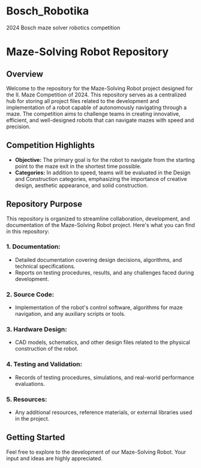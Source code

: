 # Bosch_Robotika
2024 Bosch maze solver robotics competition
# Maze-Solving Robot Repository

## Overview
Welcome to the repository for the Maze-Solving Robot project designed for the II. Maze Competition of 2024. This repository serves as a centralized hub for storing all project files related to the development and implementation of a robot capable of autonomously navigating through a maze. The competition aims to challenge teams in creating innovative, efficient, and well-designed robots that can navigate mazes with speed and precision.

## Competition Highlights
- **Objective:** The primary goal is for the robot to navigate from the starting point to the maze exit in the shortest time possible.
- **Categories:** In addition to speed, teams will be evaluated in the Design and Construction categories, emphasizing the importance of creative design, aesthetic appearance, and solid construction.

## Repository Purpose
This repository is organized to streamline collaboration, development, and documentation of the Maze-Solving Robot project. Here's what you can find in this repository:

### 1. **Documentation:**
   - Detailed documentation covering design decisions, algorithms, and technical specifications.
   - Reports on testing procedures, results, and any challenges faced during development.

### 2. **Source Code:**
   - Implementation of the robot's control software, algorithms for maze navigation, and any auxiliary scripts or tools.

### 3. **Hardware Design:**
   - CAD models, schematics, and other design files related to the physical construction of the robot.

### 4. **Testing and Validation:**
   - Records of testing procedures, simulations, and real-world performance evaluations.

### 5. **Resources:**
   - Any additional resources, reference materials, or external libraries used in the project.

## Getting Started
Feel free to explore to the development of our Maze-Solving Robot. Your input and ideas are highly appreciated.

